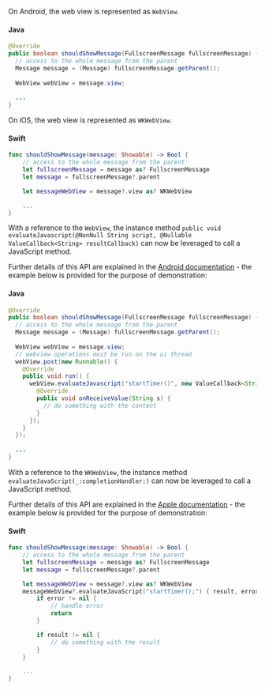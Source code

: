 <Variant platform="android" task="obtain" repeat="3"/>

On Android, the web view is represented as `WebView`.  

#### Java

```java
@Override
public boolean shouldShowMessage(FullscreenMessage fullscreenMessage) {
  // access to the whole message from the parent
  Message message = (Message) fullscreenMessage.getParent();
      
  WebView webView = message.view;
  
  ...
}
```

<Variant platform="ios" task="obtain" repeat="3"/>

On iOS, the web view is represented as `WKWebView`.  

#### Swift

```swift
func shouldShowMessage(message: Showable) -> Bool {
    // access to the whole message from the parent
    let fullscreenMessage = message as? FullscreenMessage
    let message = fullscreenMessage?.parent

    let messageWebView = message?.view as? WKWebView

    ...
}
```

<Variant platform="android" task="call" repeat="4"/>

With a reference to the `WebView`, the instance method `public void evaluateJavascript(@NonNull String script, @Nullable ValueCallback<String> resultCallback)` can now be leveraged to call a JavaScript method.

Further details of this API are explained in the [Android documentation](https://developer.android.com/reference/android/webkit/WebView#evaluateJavascript(java.lang.String,%20android.webkit.ValueCallback%3Cjava.lang.String%3E)) - the example below is provided for the purpose of demonstration:

#### Java

```java
@Override
public boolean shouldShowMessage(FullscreenMessage fullscreenMessage) {
  // access to the whole message from the parent
  Message message = (Message) fullscreenMessage.getParent();
      
  WebView webView = message.view;
  // webview operations must be run on the ui thread
  webView.post(new Runnable() {
    @Override
    public void run() {
      webView.evaluateJavascript("startTimer()", new ValueCallback<String>() {
        @Override
        public void onReceiveValue(String s) {
          // do something with the content
        }
      });
    }
  });
  
  ...
}
```

<Variant platform="ios" task="call" repeat="4"/>

With a reference to the `WKWebView`, the instance method `evaluateJavaScript(_:completionHandler:)` can now be leveraged to call a JavaScript method.

Further details of this API are explained in the [Apple documentation](https://developer.apple.com/documentation/webkit/wkwebview/1415017-evaluateJavaScript) - the example below is provided for the purpose of demonstration:

#### Swift

```swift
func shouldShowMessage(message: Showable) -> Bool {
    // access to the whole message from the parent
    let fullscreenMessage = message as? FullscreenMessage
    let message = fullscreenMessage?.parent

    let messageWebView = message?.view as? WKWebView
    messageWebView?.evaluateJavaScript("startTimer();") { result, error in
        if error != nil {
            // handle error
            return
        }

        if result != nil {
            // do something with the result
        }
    }

    ...
}
```